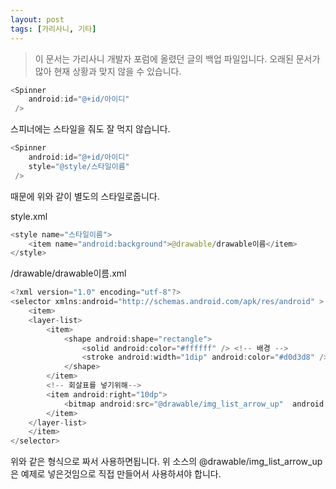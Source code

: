 ```yaml
---
layout: post
tags: [가리사니, 기타]
---
```


> 이 문서는 가리사니 개발자 포럼에 올렸던 글의 백업 파일입니다.
오래된 문서가 많아 현재 상황과 맞지 않을 수 있습니다.


``` java
<Spinner
	android:id="@+id/아이디"
 />
```
스피너에는 스타일을 줘도 잘 먹지 않습니다.


``` java
<Spinner
	android:id="@+id/아이디"
	style="@style/스타일이름"
 />
```
때문에 위와 같이 별도의 스타일로줍니다.


style.xml
``` java
<style name="스타일이름">
	<item name="android:background">@drawable/drawable이름</item>
</style>
```


/drawable/drawable이름.xml
``` java
<?xml version="1.0" encoding="utf-8"?>
<selector xmlns:android="http://schemas.android.com/apk/res/android" >
	<item>
	<layer-list>
		<item>
			<shape android:shape="rectangle">
				<solid android:color="#ffffff" /> <!-- 배경 -->
				<stroke android:width="1dip" android:color="#d0d3d8" /> <!-- 외각선 -->
			</shape>
		</item>
		<!-- 회살표를 넣기위해-->
		<item android:right="10dp">
			<bitmap android:src="@drawable/img_list_arrow_up"  android:gravity="center_vertical|right" />
		</item>
	</layer-list>
	</item>
</selector>
```

위와 같은 형식으로 짜서 사용하면됩니다.
위 소스의 @drawable/img_list_arrow_up은 예제로 넣은것임으로 직접 만들어서 사용하셔야 합니다.